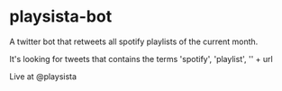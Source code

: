 playsista-bot
=============

A twitter bot that retweets all spotify playlists of the current month.

It's looking for tweets that contains the terms 'spotify', 'playlist', '<month name>' + url

Live at @playsista